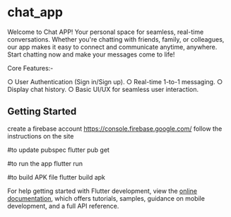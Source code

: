 # chat_app

Welcome to Chat APP!
Your personal space for seamless, real-time conversations. Whether you're chatting with friends, family, or colleagues, our app makes it easy to connect and communicate anytime, anywhere.
Start chatting now and make your messages come to life!

Core Features:-

○ User Authentication (Sign in/Sign up).
○ Real-time 1-to-1 messaging.
○ Display chat history.
○ Basic UI/UX for seamless user interaction.


## Getting Started

create a firebase account https://console.firebase.google.com/
follow the instructions on the site

#to update pubspec
flutter pub get  

#to run the app
flutter run

#to build APK file
flutter build apk


For help getting started with Flutter development, view the
[online documentation](https://docs.flutter.dev/), which offers tutorials,
samples, guidance on mobile development, and a full API reference.
